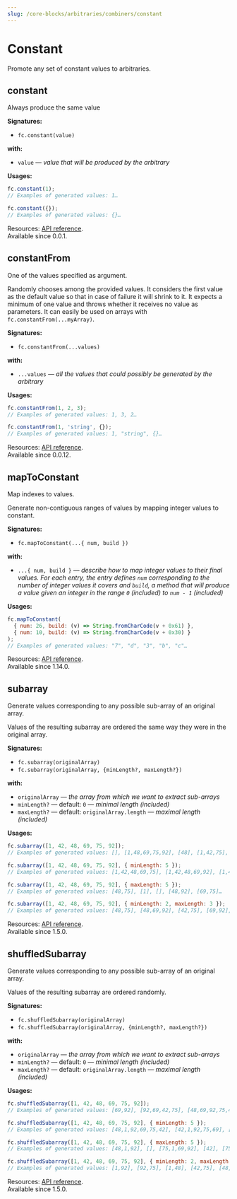 ```yaml
---
slug: /core-blocks/arbitraries/combiners/constant
---
```


# Constant

Promote any set of constant values to arbitraries.

## constant

Always produce the same value

**Signatures:**

- `fc.constant(value)`

**with:**

- `value` — _value that will be produced by the arbitrary_

**Usages:**

```js
fc.constant(1);
// Examples of generated values: 1…

fc.constant({});
// Examples of generated values: {}…
```

Resources: [API reference](https://dubzzz.github.io/fast-check/api-reference/functions/constant.html).  
Available since 0.0.1.

## constantFrom

One of the values specified as argument.

Randomly chooses among the provided values. It considers the first value as the default value so that in case of failure it will shrink to it. It expects a minimum of one value and throws whether it receives no value as parameters. It can easily be used on arrays with `fc.constantFrom(...myArray)`.

**Signatures:**

- `fc.constantFrom(...values)`

**with:**

- `...values` — _all the values that could possibly be generated by the arbitrary_

**Usages:**

```js
fc.constantFrom(1, 2, 3);
// Examples of generated values: 1, 3, 2…

fc.constantFrom(1, 'string', {});
// Examples of generated values: 1, "string", {}…
```

Resources: [API reference](https://dubzzz.github.io/fast-check/api-reference/functions/constantFrom.html).  
Available since 0.0.12.

## mapToConstant

Map indexes to values.

Generate non-contiguous ranges of values by mapping integer values to constant.

**Signatures:**

- `fc.mapToConstant(...{ num, build })`

**with:**

- `...{ num, build }` — _describe how to map integer values to their final values. For each entry, the entry defines `num` corresponding to the number of integer values it covers and `build`, a method that will produce a value given an integer in the range `0` (included) to `num - 1` (included)_

**Usages:**

```js
fc.mapToConstant(
  { num: 26, build: (v) => String.fromCharCode(v + 0x61) },
  { num: 10, build: (v) => String.fromCharCode(v + 0x30) }
);
// Examples of generated values: "7", "d", "3", "b", "c"…
```

Resources: [API reference](https://dubzzz.github.io/fast-check/api-reference/functions/mapToConstant.html).  
Available since 1.14.0.

## subarray

Generate values corresponding to any possible sub-array of an original array.

Values of the resulting subarray are ordered the same way they were in the original array.

**Signatures:**

- `fc.subarray(originalArray)`
- `fc.subarray(originalArray, {minLength?, maxLength?})`

**with:**

- `originalArray` — _the array from which we want to extract sub-arrays_
- `minLength?` — default: `0` — _minimal length (included)_
- `maxLength?` — default: `originalArray.length` — _maximal length (included)_

**Usages:**

```js
fc.subarray([1, 42, 48, 69, 75, 92]);
// Examples of generated values: [], [1,48,69,75,92], [48], [1,42,75], [1,48,75,92]…

fc.subarray([1, 42, 48, 69, 75, 92], { minLength: 5 });
// Examples of generated values: [1,42,48,69,75], [1,42,48,69,92], [1,42,48,75,92], [42,48,69,75,92], [1,42,69,75,92]…

fc.subarray([1, 42, 48, 69, 75, 92], { maxLength: 5 });
// Examples of generated values: [48,75], [1], [], [48,92], [69,75]…

fc.subarray([1, 42, 48, 69, 75, 92], { minLength: 2, maxLength: 3 });
// Examples of generated values: [48,75], [48,69,92], [42,75], [69,92], [1,42]…
```

Resources: [API reference](https://dubzzz.github.io/fast-check/api-reference/functions/subarray.html).  
Available since 1.5.0.

## shuffledSubarray

Generate values corresponding to any possible sub-array of an original array.

Values of the resulting subarray are ordered randomly.

**Signatures:**

- `fc.shuffledSubarray(originalArray)`
- `fc.shuffledSubarray(originalArray, {minLength?, maxLength?})`

**with:**

- `originalArray` — _the array from which we want to extract sub-arrays_
- `minLength?` — default: `0` — _minimal length (included)_
- `maxLength?` — default: `originalArray.length` — _maximal length (included)_

**Usages:**

```js
fc.shuffledSubarray([1, 42, 48, 69, 75, 92]);
// Examples of generated values: [69,92], [92,69,42,75], [48,69,92,75,42,1], [1,42], [75]…

fc.shuffledSubarray([1, 42, 48, 69, 75, 92], { minLength: 5 });
// Examples of generated values: [48,1,92,69,75,42], [42,1,92,75,69], [69,75,92,48,1], [92,42,48,75,69], [1,69,75,92,42]…

fc.shuffledSubarray([1, 42, 48, 69, 75, 92], { maxLength: 5 });
// Examples of generated values: [48,1,92], [], [75,1,69,92], [42], [75,1,69,48,42]…

fc.shuffledSubarray([1, 42, 48, 69, 75, 92], { minLength: 2, maxLength: 3 });
// Examples of generated values: [1,92], [92,75], [1,48], [42,75], [48,69]…
```

Resources: [API reference](https://dubzzz.github.io/fast-check/api-reference/functions/shuffledSubarray.html).  
Available since 1.5.0.
